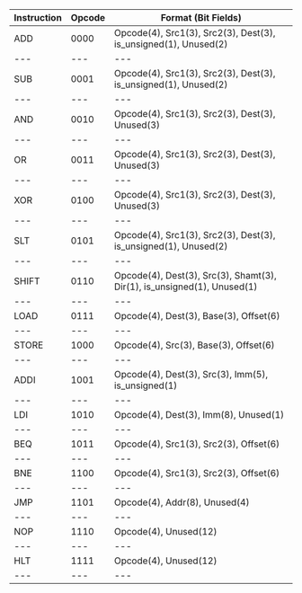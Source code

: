 | Instruction |	Opcode   |	Format (Bit Fields)|
|---|---|---|
|ADD	    |       0000	  |  Opcode(4), Src1(3), Src2(3), Dest(3), is_unsigned(1), Unused(2)|
|---|---|---|
|SUB	     |      0001	|    Opcode(4), Src1(3), Src2(3), Dest(3), is_unsigned(1), Unused(2)|
|---|---|---|
|AND	     |      0010	   | Opcode(4), Src1(3), Src2(3), Dest(3), Unused(3)|
|---|---|---|
|OR	      |     0011  |   Opcode(4), Src1(3), Src2(3), Dest(3), Unused(3)|
|---|---|---|
|XOR	      |     0100	 |   Opcode(4), Src1(3), Src2(3), Dest(3), Unused(3)|
|---|---|---|
|SLT	       |    0101	 |   Opcode(4), Src1(3), Src2(3), Dest(3), is_unsigned(1), Unused(2)|
|---|---|---|
|SHIFT        |      0110	|    Opcode(4), Dest(3), Src(3), Shamt(3), Dir(1), is_unsigned(1), Unused(1)|
|---|---|---|
|LOAD	         |  0111	 |   Opcode(4), Dest(3), Base(3), Offset(6)|
|---|---|---|
|STORE	        |   1000	|    Opcode(4), Src(3), Base(3), Offset(6)|
|---|---|---|
|ADDI            |   1001  |   Opcode(4), Dest(3), Src(3), Imm(5), is_unsigned(1)|
|---|---|---|
|LDI	       |    1010	 |   Opcode(4), Dest(3), Imm(8), Unused(1)|
|---|---|---|
|BEQ          |	   1011	  |  Opcode(4), Src1(3), Src2(3), Offset(6)|
|---|---|---|
|BNE	      |     1100	   | Opcode(4), Src1(3), Src2(3), Offset(6)|
|---|---|---|
|JMP	       |    1101	 |   Opcode(4), Addr(8), Unused(4)|
|---|---|---|
|NOP	      |     1110	  |  Opcode(4), Unused(12)|
|---|---|---|
|HLT	       |    1111	  |  Opcode(4), Unused(12)|
|---|---|---|

